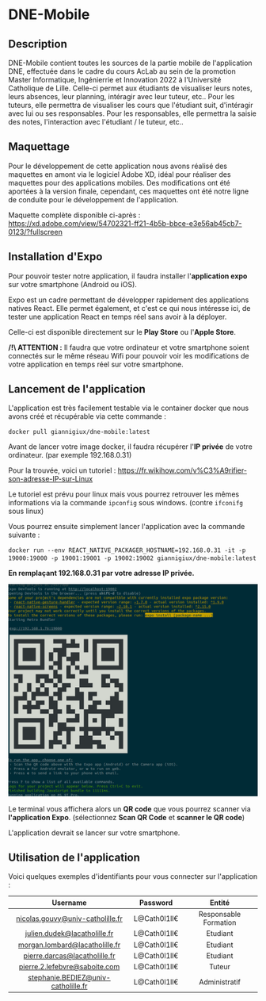 # DNE-Mobile

## Description

DNE-Mobile contient toutes les sources de la partie mobile de l'application DNE, effectuée dans le cadre du cours AcLab au sein de la promotion Master Informatique, Ingénierrie et Innovation 2022 à l'Université Catholique de Lille.
Celle-ci permet aux étudiants de visualiser leurs notes, leurs absences, leur planning, intéragir avec leur tuteur, etc..
Pour les tuteurs, elle permettra de visualiser les cours que l'étudiant suit, d'intéragir avec lui ou ses responsables.
Pour les responsables, elle permettra la saisie des notes, l'interaction avec l'étudiant / le tuteur, etc..

## Maquettage

Pour le développement de cette application nous avons réalisé des maquettes en amont via le logiciel Adobe XD, idéal pour réaliser des maquettes pour des applications mobiles. Des modifications ont été aportées à la version finale, cependant, ces maquettes ont été notre ligne de conduite pour le développement de l'application.

Maquette complète disponible ci-après : https://xd.adobe.com/view/54702321-ff21-4b5b-bbce-e3e56ab45cb7-0123/?fullscreen

## Installation d'Expo

Pour pouvoir tester notre application, il faudra installer l'**application expo** sur votre smartphone (Android ou iOS).

Expo est un cadre permettant de développer rapidement des applications natives React. Elle permet également, et c'est ce qui nous intéresse ici, de tester une application React en temps réel sans avoir à la déployer.

Celle-ci est disponible directement sur le **Play Store** ou l'**Apple Store**.

**/!\ ATTENTION :** Il faudra que votre ordinateur et votre smartphone soient connectés sur le même réseau Wifi pour pouvoir voir les modifications de votre application en temps réel sur votre smartphone.

## Lancement de l'application

L'application est très facilement testable via le container docker que nous avons créé et récupérable via cette commande :

```
docker pull giannigiux/dne-mobile:latest
```

Avant de lancer votre image docker, il faudra récupérer l'**IP privée** de votre ordinateur. (par exemple 192.168.0.31)

Pour la trouvée, voici un tutoriel : https://fr.wikihow.com/v%C3%A9rifier-son-adresse-IP-sur-Linux

Le tutoriel est prévu pour linux mais vous pourrez retrouver les mêmes informations via la commande `ipconfig` sous windows. (contre `ifconifg` sous linux)

Vous pourrez ensuite simplement lancer l'application avec la commande suivante :

```
docker run --env REACT_NATIVE_PACKAGER_HOSTNAME=192.168.0.31 -it -p 19000:19000 -p 19001:19001 -p 19002:19002 giannigiux/dne-mobile:latest
```

**En remplaçant 192.168.0.31 par votre adresse IP privée.**

<p align="center">
  <img src="assets/qr_code_example.png">
</p>

Le terminal vous affichera alors un **QR code** que vous pourrez scanner via **l'application Expo**. (sélectionnez **Scan QR Code** et **scanner le QR code**)

L'application devrait se lancer sur votre smartphone.

## Utilisation de l'application

Voici quelques exemples d'identifiants pour vous connecter sur l'application :

|Username|Password|Entité|
|:-:|:-:|:-:|
|nicolas.gouvy@univ-catholille.fr|L@Cath0l1ll€|Responsable Formation|
|julien.dudek@lacatholille.fr|L@Cath0l1ll€|Etudiant|
|morgan.lombard@lacatholille.fr|L@Cath0l1ll€|Etudiant|
|pierre.darcas@lacatholille.fr|L@Cath0l1ll€|Etudiant|
|pierre.2.lefebvre@saboite.com|L@Cath0l1ll€|Tuteur|
|stephanie.BEDIEZ@univ-catholille.fr|L@Cath0l1ll€|Administratif|
